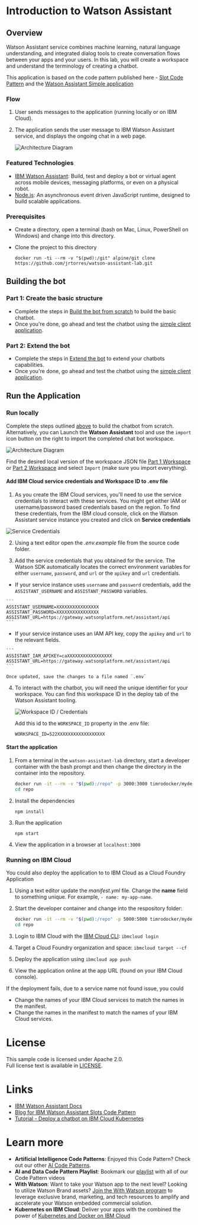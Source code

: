 # Introduction to Watson Assistant

## Overview

Watson Assistant service combines machine learning, natural language understanding, and integrated dialog tools to create conversation flows between your apps and your users. In this lab, you will create a workspace and understand the terminology of creating a chatbot.

This application is based on the code pattern published here - [Slot Code Pattern](https://developer.ibm.com/patterns/assemble-a-pizza-ordering-chatbot-dialog/) and the [Watson Assistant Simple application](https://github.com/watson-developer-cloud/assistant-simple)

### Flow

1. User sends messages to the application (running locally or on IBM Cloud).
2. The application sends the user message to IBM Watson Assistant service, and displays the ongoing chat in a web page.

   ![Architecture Diagram](doc/source/images/architecture.png)

### Featured Technologies

* [IBM Watson Assistant](https://www.ibm.com/watson/developercloud/conversation.html): Build, test and deploy a bot or virtual agent across mobile devices, messaging platforms, or even on a physical robot.
* [Node.js](https://nodejs.org/): An asynchronous event driven JavaScript runtime, designed to build scalable applications.

### Prerequisites

*  Create a directory, open a terminal (bash on Mac, Linux, PowerShell on Windows) and change into this directory.

*  Clone the project to this directory

   `docker run -ti --rm -v "$(pwd):/git" alpine/git clone https://github.com/jrtorres/watson-assistant-lab.git`

## Building the bot

### Part 1: Create the basic structure

* Complete the steps in [Build the bot from scratch](PART1_BUILDBOT.md) to build the basic chatbot.
* Once you're done, go ahead and test the chatbot using the [simple client application](#run-the-application).

### Part 2: Extend the bot

* Complete the steps in [Extend the bot](PART2_EXTENDBOT.md) to extend your chatbots capabilities.
* Once you're done, go ahead and test the chatbot using the [simple client application](#run-the-application).

## Run the Application

### Run locally

Complete the steps outlined [above](#building-the-bot) to build the chatbot from scratch. Alternatively, you can Launch the **Watson Assistant** tool and use the `import` icon button on the right to import the completed chat bot workspace.

![Architecture Diagram](doc/source/images/import_conversation_workspace.png)

Find the desired local version of the workspace JSON file [Part 1 Workspace](training/plan-bot-part1.json) or [Part 2 Workspace](training/plan-bot-part1.json) and select `Import` (make sure you import everything).

#### Add IBM Cloud service credentials and Workspace ID to .env file

1.  As you create the IBM Cloud services, you'll need to use the service credentials to interact with these services. You might get either IAM or username/password based credentials based on the region. To find these credentials, from the IBM cloud console, click on the Watson Assistant service instance you created and click on **Service credentials**

   ![Service Credentials](doc/source/images/WA_ServiceCredentials.png)

2.  Using a text editor open the *.env.example* file from the source code folder.

3.  Add the service credentials that you obtained for the service. The Watson SDK automatically locates the correct environment variables for either `username`, `password`, and `url` or the `apikey` and `url` credentials.

   * If your service instance uses `username` and `password` credentials, add the `ASSISTANT_USERNAME` and `ASSISTANT_PASSWORD` variables.

    ```
    ASSISTANT_USERNAME=XXXXXXXXXXXXXXXX
    ASSISTANT_PASSWORD=XXXXXXXXXXXXXXXX
    ASSISTANT_URL=https://gateway.watsonplatform.net/assistant/api
    ```

   * If your service instance uses an IAM API key, copy the `apikey` and `url` to the relevant fields.

    ```
    ASSISTANT_IAM_APIKEY=caXXXXXXXXXXXXXXXXX
    ASSISTANT_URL=https://gateway.watsonplatform.net/assistant/api
    ```

    Once updated, save the changes to a file named `.env`

4.  To interact with the chatbot, you will need the unique identifier for your workspace.  You can find this workspace ID in the deploy tab of the Watson Assistant tooling.

    ![Workspace ID / Credentials](doc/source/images/WA_Deploy_Credentials.png)  

    Add this id to the `WORKSPACE_ID` property in the .env file:

    ```
    WORKSPACE_ID=522XXXXXXXXXXXXXXXXXX
    ```

#### Start the application

1.  From a terminal in the `watson-assistant-lab` directory, start a developer container with the bash prompt and then change the directory in the container into the repository.

    ```bash
    docker run -it --rm -v "$(pwd):/repo" -p 3000:3000 timrodocker/mydev bash
    cd repo
    ```

1.  Install the dependencies

    ```
    npm install
    ```

2.  Run the application

    ```
    npm start
    ```

3.  View the application in a browser at `localhost:3000`

### Running on IBM Cloud
You could also deploy the application to to IBM Cloud as a Cloud Foundry Application

1.  Using a text editor update the *manifest.yml* file. Change the **name** field to something unique. For example, `- name: my-app-name`.

2.  Start the developer container and change into the respository folder:

    ```bash
    docker run -it --rm -v "$(pwd):/repo" -p 5000:5000 timrodocker/mydev bash
    cd repo
    ```
3.  Login to IBM Cloud with the [IBM Cloud CLI](https://console.bluemix.net/docs/cli/index.html#overview): `ibmcloud login`
4.  Target a Cloud Foundry organization and space: `ibmcloud target --cf`
5.  Deploy the application using `ibmcloud app push`
6.  View the application online at the app URL (found on your IBM Cloud console).

If the deployment fails, due to a service name not found issue, you could
* Change the names of your IBM Cloud services to match the names in the manifest.
* Change the names in the manifest to match the names of your IBM Cloud services.

# License

This sample code is licensed under Apache 2.0.  
Full license text is available in [LICENSE](LICENSE).

# Links

* [IBM Watson Assistant Docs](https://console.bluemix.net/docs/services/conversation/dialog-build.html#dialog-build)
* [Blog for IBM Watson Assistant Slots Code Pattern](https://developer.ibm.com/code/2017/09/19/managing-resources-efficiently-watson-conversation-slots/)
* [Tutorial - Deploy a chatbot on IBM Cloud Kubernetes](https://developer.ibm.com/tutorials/set-up-your-own-instance-of-a-chatbot-and-deploy-it-to-the-kubernetes-environment-on-ibm-cloud/?social_post=1872588192&fst=Learn)

# Learn more

* **Artificial Intelligence Code Patterns**: Enjoyed this Code Pattern? Check out our other [AI Code Patterns](https://developer.ibm.com/code/technologies/artificial-intelligence/).
* **AI and Data Code Pattern Playlist**: Bookmark our [playlist](https://www.youtube.com/playlist?list=PLzUbsvIyrNfknNewObx5N7uGZ5FKH0Fde) with all of our Code Pattern videos
* **With Watson**: Want to take your Watson app to the next level? Looking to utilize Watson Brand assets? [Join the With Watson program](https://www.ibm.com/watson/with-watson/) to leverage exclusive brand, marketing, and tech resources to amplify and accelerate your Watson embedded commercial solution.
* **Kubernetes on IBM Cloud**: Deliver your apps with the combined the power of [Kubernetes and Docker on IBM Cloud](https://www.ibm.com/cloud-computing/bluemix/containers)
